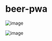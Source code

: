 # beer-pwa

![image](https://user-images.githubusercontent.com/15324283/192353301-9e3a30b9-531b-4c85-90da-bfcb7f9bd29b.png)

![image](https://user-images.githubusercontent.com/15324283/192353523-2efa84a6-4db5-4fa1-b55d-d6ba616bc591.png)

